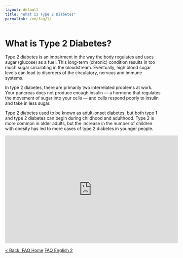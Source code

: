 ```yaml
---
layout: default
title: "What is Type 2 Diabetes"
permalink: /en/faq/1/
---
```


# What is Type 2 Diabetes?
Type 2 diabetes is an impairment in the way the body regulates and uses sugar (glucose) as a fuel. This long-term (chronic) condition results in too much sugar circulating in the bloodstream. Eventually, high blood sugar levels can lead to disorders of the circulatory, nervous and immune systems.

In type 2 diabetes, there are primarily two interrelated problems at work. Your pancreas does not produce enough insulin — a hormone that regulates the movement of sugar into your cells — and cells respond poorly to insulin and take in less sugar.

Type 2 diabetes used to be known as adult-onset diabetes, but both type 1 and type 2 diabetes can begin during childhood and adulthood. Type 2 is more common in older adults, but the increase in the number of children with obesity has led to more cases of type 2 diabetes in younger people.

<div class="videoWrapper">
  <!-- Copy & Pasted from YouTube -->
  <iframe width="560" height="349" src="https://www.youtube.com/embed/4SZGM_E5cLI" frameborder="0" allowfullscreen></iframe>
</div>

 <a class="button" href="/en/faq/home/">< Back: FAQ Home</a><span>      </span>
 <a class="button" href="/en/faq/2/">FAQ English 2</a><br>

